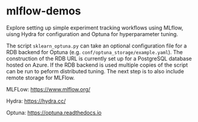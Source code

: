 # mlflow-demos
Explore setting up simple experiment tracking workflows using MLflow, uisng Hydra for configuration and Optuna for hyperparameter tuning.

The script `sklearn_optuna.py` can take an optional configuration file for a RDB backend for Optuna (e.g. `conf/optuna_storage/example.yaml`). The construction of the RDB URL is currently set up for a PostgreSQL database hosted on Azure. If the RDB backend is used multiple copies of the script can be run to peform distributed tuning. The next step is to also include remote storage for MLFlow.

MLFLow: https://www.mlflow.org/

Hydra: https://hydra.cc/

Optuna: https://optuna.readthedocs.io

